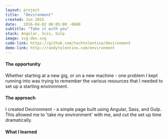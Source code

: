 ```yaml
---
layout: project
title:  "Devironment"
created: Jun 2015
date:   2016-04-02 06:05:00 -0600
subtitle: "Take it with you"
stack: Angular, Scss, Gulp
image: svg-dev.svg
code-link: https://github.com/techtolentino/devironment
demo-link: http://randytolentino.com/environment
---
```


#### The opportunity
Whether starting at a new gig, or on a new machine - one problem I kept running into was trying to remember the various resources that I needed to set up a starting environment.

#### The approach
I created Devironment - a simple page built using Angular, Sass, and Gulp. This allowed me to 'take my environment' with me, and cut the set up time dramatically.

#### What I learned